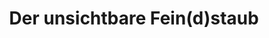 ---
title: "Der unsichtbare Fein(d)staub"
decription: ""
layout: project
categories: klimawandel
permalink: /showroom/der-unsichtbare-feinstaub
image: showroom/der-unsichtbare-feinstaub.jpg
imageAlternativeText: ""
lang: de
ext_url: https://www.mdr.de/sachsen-anhalt/halle/halle/feinstaub-studentenprojekt-uni-halle-selbstversuch-studierende-messen-luftqualitaet-100.html
---